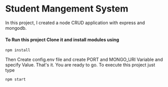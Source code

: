 # Student Mangement System

In this project, I created a node CRUD application with express and mongodb.

#### To Run this project Clone it and install modules using

```
npm install
```

Then Create config.env file and create PORT and MONGO_URI Variable and specify Value.
That's it. You are ready to go. To execute this project just type

```
npm start
```

